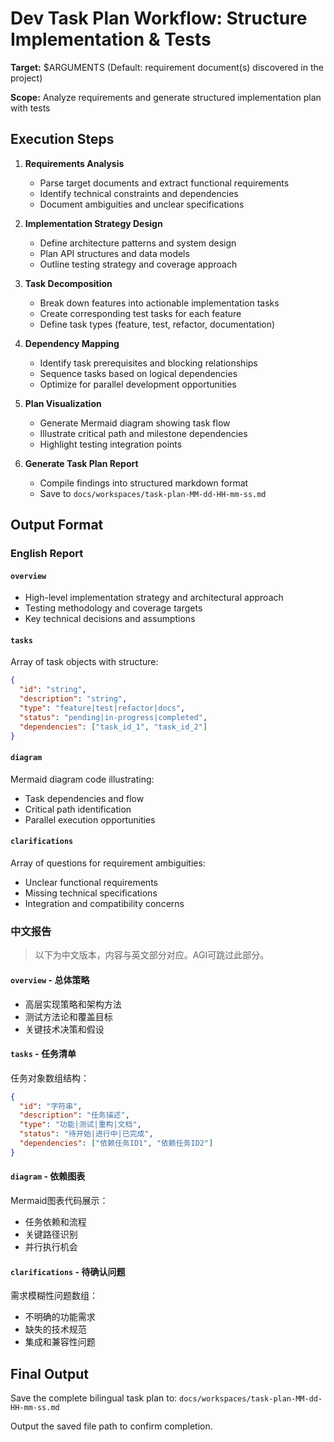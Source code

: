 # Dev Task Plan Workflow: Structure Implementation & Tests

**Target:** $ARGUMENTS (Default: requirement document(s) discovered in the project)

**Scope:** Analyze requirements and generate structured implementation plan with tests

## Execution Steps

1. **Requirements Analysis**
   - Parse target documents and extract functional requirements
   - Identify technical constraints and dependencies
   - Document ambiguities and unclear specifications

2. **Implementation Strategy Design**
   - Define architecture patterns and system design
   - Plan API structures and data models
   - Outline testing strategy and coverage approach

3. **Task Decomposition**
   - Break down features into actionable implementation tasks
   - Create corresponding test tasks for each feature
   - Define task types (feature, test, refactor, documentation)

4. **Dependency Mapping**
   - Identify task prerequisites and blocking relationships
   - Sequence tasks based on logical dependencies
   - Optimize for parallel development opportunities

5. **Plan Visualization**
   - Generate Mermaid diagram showing task flow
   - Illustrate critical path and milestone dependencies
   - Highlight testing integration points

6. **Generate Task Plan Report**
   - Compile findings into structured markdown format
   - Save to `docs/workspaces/task-plan-MM-dd-HH-mm-ss.md`

## Output Format

### English Report

#### `overview`
- High-level implementation strategy and architectural approach
- Testing methodology and coverage targets
- Key technical decisions and assumptions

#### `tasks`
Array of task objects with structure:
```json
{
  "id": "string",
  "description": "string", 
  "type": "feature|test|refactor|docs",
  "status": "pending|in-progress|completed",
  "dependencies": ["task_id_1", "task_id_2"]
}
```

#### `diagram`
Mermaid diagram code illustrating:
- Task dependencies and flow
- Critical path identification
- Parallel execution opportunities

#### `clarifications`
Array of questions for requirement ambiguities:
- Unclear functional requirements
- Missing technical specifications
- Integration and compatibility concerns

### 中文报告

> 以下为中文版本，内容与英文部分对应。AGI可跳过此部分。

#### `overview` - 总体策略
- 高层实现策略和架构方法
- 测试方法论和覆盖目标
- 关键技术决策和假设

#### `tasks` - 任务清单
任务对象数组结构：
```json
{
  "id": "字符串",
  "description": "任务描述", 
  "type": "功能|测试|重构|文档",
  "status": "待开始|进行中|已完成",
  "dependencies": ["依赖任务ID1", "依赖任务ID2"]
}
```

#### `diagram` - 依赖图表
Mermaid图表代码展示：
- 任务依赖和流程
- 关键路径识别
- 并行执行机会

#### `clarifications` - 待确认问题
需求模糊性问题数组：
- 不明确的功能需求
- 缺失的技术规范
- 集成和兼容性问题

## Final Output

Save the complete bilingual task plan to:
`docs/workspaces/task-plan-MM-dd-HH-mm-ss.md`

Output the saved file path to confirm completion.